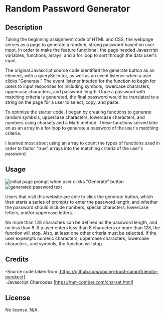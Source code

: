 # Random Password Generator

## Description

Taking the beginning assignment code of HTML and CSS, the webpage serves as a page to generate a random, strong password based on user input. In order to make the feature functional, the page needed Javascript variables, functions, arrays, and a for loop to sort through the data user's input. 

The original Javascript source code identified the generate button as an element, with a querySelector, as well as an event listener when a user clicks "Generate." The event listener inteded for the function to begin for users to input responses for including symbols, lowercase characters, uppercase characters, and password length. Once a password with matching criteria is generated, the final password would be translated to a string on the page for a user to select, copy, and paste. 

To optimize the starter code, I began by creating functions to generate random symbols, uppercase characters, lowercase characters, and numbers using charsets and a Math method. These functions served later on as an array in a for loop to generate a password of the user's matching criteria.

I learned most about using an array to count the types of functions used in order to factor "true" arrays into the matching criteria of the user's password.

## Usage

![initial page prompt when user clicks "Generate" button](//password-generator/Screen%20Shot%202023-03-13%20at%205.50.15%20PM.png)
![generated password text](//password-generator/Screen%20Shot%202023-03-13%20at%205.50.30%20PM.png)

Users that visit this website are able to click the generate button, which then starts a series of prompts to enter the password length, and whether the password should include numbers, special characters, lowercase letters, and/or uppercase letters.

No more than 128 characters can be defined as the password length, and no less than 8. If a user enters less than 8 characters or more than 128, the function will stop. Also, at least one other criteria must be selected. If the user expempts numeric characters, uppercase characters, lowercase characters, and symbols, the function will stop.

## Credits

-Source code taken from [https://github.com/coding-boot-camp/friendly-parakeet] <br/>
-Javascript Charcodes [https://net-comber.com/charset.html]

## License

No license. N/A.

